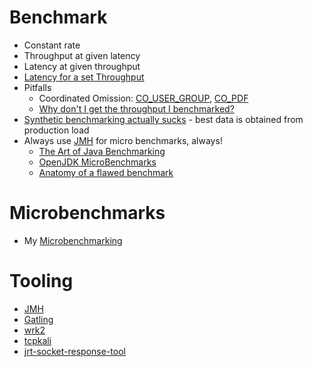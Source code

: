 Benchmark
=========

 * Constant rate
 * Throughput at given latency
 * Latency at given throughput
 * [Latency for a set Throughput](https://vanilla-java.github.io/2016/07/20/Latency-for-a-set-Throughput.html)
 * Pitfalls
    + Coordinated Omission: [CO_USER_GROUP], [CO_PDF]
    + [Why don't I get the throughput I benchmarked?](https://vanilla-java.github.io/2016/07/23/Why-dont-I-get-the-throughput-I-benchmarked.html)
 * [Synthetic benchmarking actually sucks](https://youtu.be/M9o1LVfGp2A?t=2901) - best data is obtained from production load 
 * Always use [JMH] for micro benchmarks, always!
    + [The Art of Java Benchmarking]
    + [OpenJDK MicroBenchmarks](https://wiki.openjdk.java.net/display/HotSpot/MicroBenchmarks)
    + [Anatomy of a flawed benchmark](http://www.ibm.com/developerworks/java/library/j-jtp02225/index.html)
    
# Microbenchmarks

 * My [Microbenchmarking](microbench.md)

# Tooling

* [JMH]
* [Gatling]
* [wrk2](https://github.com/giltene/wrk2)
* [tcpkali](https://github.com/machinezone/tcpkali/blob/master/doc/tcpkali.man.md)
* [jrt-socket-response-tool](https://www.azul.com/products/open-source-tools/jrt-socket-response-tool/)

[The Art of Java Benchmarking]: https://vimeo.com/78900556
[JMH]: http://openjdk.java.net/projects/code-tools/jmh/
[Gatling]: http://gatling.io/
[CO_USER_GROUP]: https://groups.google.com/forum/#!msg/mechanical-sympathy/icNZJejUHfE/BfDekfBEs_sJ
[CO_PDF]: https://www.azul.com/files/HowNotToMeasureLatency_LLSummit_NYC_12Nov2013.pdf